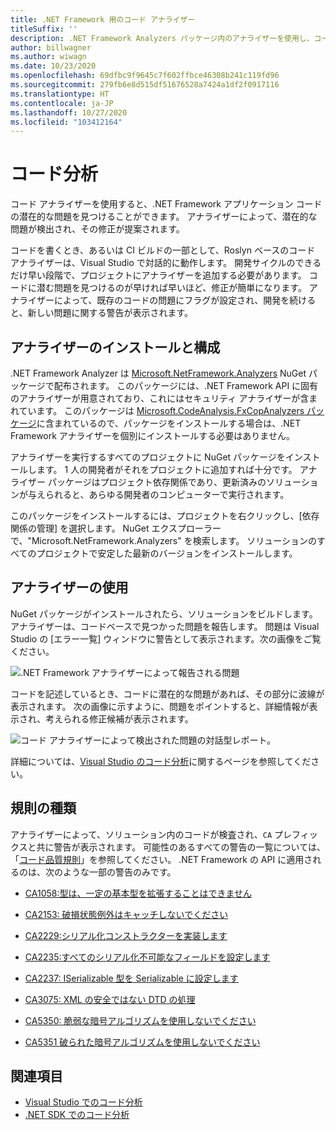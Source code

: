 ```yaml
---
title: .NET Framework 用のコード アナライザー
titleSuffix: ''
description: .NET Framework Analyzers パッケージ内のアナライザーを使用し、コードの問題を見つけて対処する方法について学習します。
author: billwagner
ms.author: wiwagn
ms.date: 10/23/2020
ms.openlocfilehash: 69dfbc9f9645c7f602ffbce46308b241c119fd96
ms.sourcegitcommit: 279fb6e8d515df51676528a7424a1df2f0917116
ms.translationtype: HT
ms.contentlocale: ja-JP
ms.lasthandoff: 10/27/2020
ms.locfileid: "103412164"
---
```

# <a name="code-analysis"></a>コード分析

コード アナライザーを使用すると、.NET Framework アプリケーション コードの潜在的な問題を見つけることができます。 アナライザーによって、潜在的な問題が検出され、その修正が提案されます。

コードを書くとき、あるいは CI ビルドの一部として、Roslyn ベースのコード アナライザーは、Visual Studio で対話的に動作します。 開発サイクルのできるだけ早い段階で、プロジェクトにアナライザーを追加する必要があります。 コードに潜む問題を見つけるのが早ければ早いほど、修正が簡単になります。 アナライザーによって、既存のコードの問題にフラグが設定され、開発を続けると、新しい問題に関する警告が表示されます。

## <a name="install-and-configure-analyzers"></a>アナライザーのインストールと構成

.NET Framework Analyzer は [Microsoft.NetFramework.Analyzers](https://www.nuget.org/packages/Microsoft.NetFramework.Analyzers/) NuGet パッケージで配布されます。 このパッケージには、.NET Framework API に固有のアナライザーが用意されており、これにはセキュリティ アナライザーが含まれています。 このパッケージは [Microsoft.CodeAnalysis.FxCopAnalyzers パッケージ](https://www.nuget.org/packages/Microsoft.CodeAnalysis.FxCopAnalyzers)に含まれているので、パッケージをインストールする場合は、.NET Framework アナライザーを個別にインストールする必要はありません。

アナライザーを実行するすべてのプロジェクトに NuGet パッケージをインストールします。 1 人の開発者がそれをプロジェクトに追加すれば十分です。 アナライザー パッケージはプロジェクト依存関係であり、更新済みのソリューションが与えられると、あらゆる開発者のコンピューターで実行されます。

このパッケージをインストールするには、プロジェクトを右クリックし、[依存関係の管理] を選択します。 NuGet エクスプローラーで、"Microsoft.NetFramework.Analyzers" を検索します。 ソリューションのすべてのプロジェクトで安定した最新のバージョンをインストールします。

## <a name="use-the-analyzers"></a>アナライザーの使用

NuGet パッケージがインストールされたら、ソリューションをビルドします。 アナライザーは、コードベースで見つかった問題を報告します。 問題は Visual Studio の [エラー一覧] ウィンドウに警告として表示されます。次の画像をご覧ください。

![.NET Framework アナライザーによって報告される問題](./media/framework-analyzers-2.png)

コードを記述しているとき、コードに潜在的な問題があれば、その部分に波線が表示されます。
次の画像に示すように、問題をポイントすると、詳細情報が表示され、考えられる修正候補が表示されます。

![コード アナライザーによって検出された問題の対話型レポート。](./media/framework-analyzers-1.png)

詳細については、[Visual Studio のコード分析](/visualstudio/code-quality/roslyn-analyzers-overview)に関するページを参照してください。

## <a name="types-of-rules"></a>規則の種類

アナライザーによって、ソリューション内のコードが検査され、`CA` プレフィックスと共に警告が表示されます。 可能性のあるすべての警告の一覧については、「[コード品質規則](../fundamentals/code-analysis/quality-rules/index.md)」を参照してください。 .NET Framework の API に適用されるのは、次のような一部の警告のみです。

- [CA1058:型は、一定の基本型を拡張することはできません](../fundamentals/code-analysis/quality-rules/ca1058.md)

- [CA2153: 破損状態例外はキャッチしないでください](../fundamentals/code-analysis/quality-rules/ca2153.md)

- [CA2229:シリアル化コンストラクターを実装します](../fundamentals/code-analysis/quality-rules/ca2229.md)

- [CA2235:すべてのシリアル化不可能なフィールドを設定します](../fundamentals/code-analysis/quality-rules/ca2235.md)

- [CA2237: ISerializable 型を Serializable に設定します](../fundamentals/code-analysis/quality-rules/ca2237.md)

- [CA3075: XML の安全ではない DTD の処理](../fundamentals/code-analysis/quality-rules/ca3075.md)

- [CA5350: 脆弱な暗号アルゴリズムを使用しないでください](../fundamentals/code-analysis/quality-rules/ca5350.md)

- [CA5351 破られた暗号アルゴリズムを使用しないでください](../fundamentals/code-analysis/quality-rules/ca5351.md)

## <a name="see-also"></a>関連項目

- [Visual Studio でのコード分析](/visualstudio/code-quality/roslyn-analyzers-overview)
- [.NET SDK でのコード分析](../fundamentals/code-analysis/overview.md)
